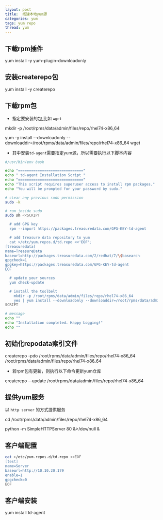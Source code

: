 ```yaml
---
layout: post
title:  搭建本地yum源
categories: yum
tags: yum repo
thread: yum
---
```

## 下载rpm插件
yum install -y yum-plugin-downloadonly

## 安装createrepo包
yum install -y createrepo

## 下载rpm包

* 指定要安装的包,比如 `wget`

mkdir -p /root/rpms/data/admin/files/repo/rhel74-x86_64

yum -y install \-\-downloadonly \-\-downloaddir=/root/rpms/data/admin/files/repo/rhel74-x86_64 wget

* 其中安装`td-agent`需要指定yum源，所以需要执行以下脚本内容

```bash
#/usr/bin/env bash

echo "=============================="
echo " td-agent Installation Script "
echo "=============================="
echo "This script requires superuser access to install rpm packages."
echo "You will be prompted for your password by sudo."

# clear any previous sudo permission
sudo -k

# run inside sudo
sudo sh <<SCRIPT

  # add GPG key
  rpm --import https://packages.treasuredata.com/GPG-KEY-td-agent

  # add treasure data repository to yum
  cat >/etc/yum.repos.d/td.repo <<'EOF';
[treasuredata]
name=TreasureData
baseurl=http://packages.treasuredata.com/2/redhat/7/\$basearch
gpgcheck=1
gpgkey=https://packages.treasuredata.com/GPG-KEY-td-agent
EOF

  # update your sources
  yum check-update

  # install the toolbelt
    mkdir -p /root/rpms/data/admin/files/repo/rhel74-x86_64
	yes | yum install --downloadonly --downloaddir=/root/rpms/data/admin/files/repo/rhel74-x86_64/ td-agent
SCRIPT

# message
echo ""
echo "Installation completed. Happy Logging!"
echo ""
```

## 初始化repodata索引文件
createrepo -pdo /root/rpms/data/admin/files/repo/rhel74-x86_64 /root/rpms/data/admin/files/repo/rhel74-x86_64

* 若rpm包有更新，则执行以下命令更新yum仓库

createrepo \-\-update /root/rpms/data/admin/files/repo/rhel74-x86_64


## 提供yum服务
以 `http server` 的方式提供服务

cd /root/rpms/data/admin/files/repo/rhel74-x86_64

python -m SimpleHTTPServer 80 &>/dev/null &

## 客户端配置
```bash
cat >/etc/yum.repos.d/td.repo <<EOF
[test]
name=Server
baseurl=http://10.10.20.179
enable=1
gpgcheck=0
EOF
```

## 客户端安装
yum install td-agent
